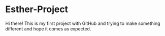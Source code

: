 # Esther-Project
Hi there!
This is my first project with GitHub and trying to make something different and hope it comes 
as expected.
